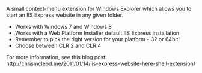 A small context-menu extension for Windows Explorer which allows you to start an IIS Express website in any given folder.

* Works with Windows 7 and Windows 8
* Works with a Web Platform Installer default IIS Express installation
* Remember to pick the right version for your platform - 32 or 64bit!
* Choose between CLR 2 and CLR 4 

For more information, see this blog post: http://chrismcleod.me/2011/01/14/iis-express-website-here-shell-extension/
